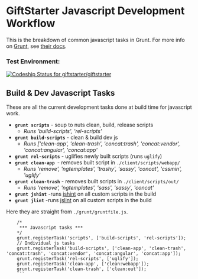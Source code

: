 # GiftStarter Javascript Development Workflow
This is the breakdown of common javascript tasks in Grunt. For more info on [Grunt](http://gruntjs.com), see [their docs](http://gruntjs.com/getting-started).

### Test Environment:
[ ![Codeship Status for giftstarter/giftstarter](https://codeship.com/projects/ca27d580-3295-0133-88e5-7e5270587528/status?branch=dev)](https://codeship.com/projects/99954)

## Build & Dev Javascript Tasks
These are all the current development tasks done at build time for javascript work. 

- **`grunt scripts`** - soup to nuts clean, build, release scripts
  - *Runs 'build-scripts', 'rel-scripts'*
- **`grunt build-scripts`** - clean & build dev js
  - *Runs ['clean-app', 'clean-trash', 'concat:trash', 'concat:vendor', 'concat:angular', 'concat:app'*
- **`grunt rel-scripts`** - uglifies newly built scripts (runs `uglify`)
- **`grunt clean-app `**- removes built script in `./client/scripts/webapp/`
  - *Runs 'remove', 'ngtemplates', 'trashy', 'sassy', 'concat', 'cssmin', 'uglify'*
- **`grunt clean-trash`** - removes built scripts in `./client/scripts/out/`
  - *Runs 'remove', 'ngtemplates', 'sass', 'sassy', 'concat'*
- **`grunt jshint`** -runs [jshint](https://www.npmjs.com/package/grunt-contrib-jshint) on all custom scripts  in the build
- **`grunt jlint`** -runs [jslint](https://www.npmjs.com/package/grunt-jslint) on all custom scripts  in the build


Here they are straight from `./grunt/gruntfile.js`.
```
	/* 
	 *** Javascript tasks ***
	*/
	grunt.registerTask('scripts', ['build-scripts', 'rel-scripts']);
    // Individual js tasks
	grunt.registerTask('build-scripts', ['clean-app', 'clean-trash', 'concat:trash', 'concat:vendor', 'concat:angular', 'concat:app']);
    grunt.registerTask('rel-scripts', ['uglify']);
	grunt.registerTask('clean-app', ['clean:webapp']);
	grunt.registerTask('clean-trash', ['clean:out']);
	```
